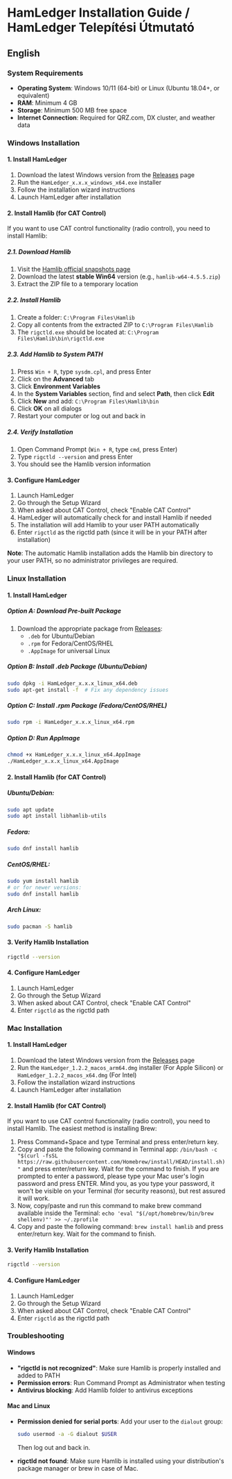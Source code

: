 # HamLedger Installation Guide / HamLedger Telepítési Útmutató

## English

### System Requirements

- **Operating System**: Windows 10/11 (64-bit) or Linux (Ubuntu 18.04+, or equivalent)
- **RAM**: Minimum 4 GB
- **Storage**: Minimum 500 MB free space
- **Internet Connection**: Required for QRZ.com, DX cluster, and weather data

### Windows Installation

#### 1. Install HamLedger

1. Download the latest Windows version from the [Releases](https://github.com/valibali/hamledger/releases) page
2. Run the `HamLedger_x.x.x_windows_x64.exe` installer
3. Follow the installation wizard instructions
4. Launch HamLedger after installation

#### 2. Install Hamlib (for CAT Control)

If you want to use CAT control functionality (radio control), you need to install Hamlib:

##### 2.1. Download Hamlib

1. Visit the [Hamlib official snapshots page](https://hamlib.sourceforge.net/snapshots/)
2. Download the latest **stable Win64** version (e.g., `hamlib-w64-4.5.5.zip`)
3. Extract the ZIP file to a temporary location

##### 2.2. Install Hamlib

1. Create a folder: `C:\Program Files\Hamlib`
2. Copy all contents from the extracted ZIP to `C:\Program Files\Hamlib`
3. The `rigctld.exe` should be located at: `C:\Program Files\Hamlib\bin\rigctld.exe`

##### 2.3. Add Hamlib to System PATH

1. Press `Win + R`, type `sysdm.cpl`, and press Enter
2. Click on the **Advanced** tab
3. Click **Environment Variables**
4. In the **System Variables** section, find and select **Path**, then click **Edit**
5. Click **New** and add: `C:\Program Files\Hamlib\bin`
6. Click **OK** on all dialogs
7. Restart your computer or log out and back in

##### 2.4. Verify Installation

1. Open Command Prompt (`Win + R`, type `cmd`, press Enter)
2. Type `rigctld --version` and press Enter
3. You should see the Hamlib version information

#### 3. Configure HamLedger

1. Launch HamLedger
2. Go through the Setup Wizard
3. When asked about CAT Control, check "Enable CAT Control"
4. HamLedger will automatically check for and install Hamlib if needed
5. The installation will add Hamlib to your user PATH automatically
6. Enter `rigctld` as the rigctld path (since it will be in your PATH after installation)

**Note**: The automatic Hamlib installation adds the Hamlib bin directory to your user PATH, so no administrator privileges are required.

### Linux Installation

#### 1. Install HamLedger

##### Option A: Download Pre-built Package

1. Download the appropriate package from [Releases](https://github.com/valibali/hamledger/releases):
   - `.deb` for Ubuntu/Debian
   - `.rpm` for Fedora/CentOS/RHEL
   - `.AppImage` for universal Linux

##### Option B: Install .deb Package (Ubuntu/Debian)

```bash
sudo dpkg -i HamLedger_x.x.x_linux_x64.deb
sudo apt-get install -f  # Fix any dependency issues
```

##### Option C: Install .rpm Package (Fedora/CentOS/RHEL)

```bash
sudo rpm -i HamLedger_x.x.x_linux_x64.rpm
```

##### Option D: Run AppImage

```bash
chmod +x HamLedger_x.x.x_linux_x64.AppImage
./HamLedger_x.x.x_linux_x64.AppImage
```

#### 2. Install Hamlib (for CAT Control)

##### Ubuntu/Debian:

```bash
sudo apt update
sudo apt install libhamlib-utils
```

##### Fedora:

```bash
sudo dnf install hamlib
```

##### CentOS/RHEL:

```bash
sudo yum install hamlib
# or for newer versions:
sudo dnf install hamlib
```

##### Arch Linux:

```bash
sudo pacman -S hamlib
```

#### 3. Verify Hamlib Installation

```bash
rigctld --version
```

#### 4. Configure HamLedger

1. Launch HamLedger
2. Go through the Setup Wizard
3. When asked about CAT Control, check "Enable CAT Control"
4. Enter `rigctld` as the rigctld path


### Mac Installation

#### 1. Install HamLedger

1. Download the latest Windows version from the [Releases](https://github.com/valibali/hamledger/releases) page
2. Run the `HamLedger_1.2.2_macos_arm64.dmg` installer (For Apple Silicon) or `HamLedger_1.2.2_macos_x64.dmg` (For Intel)
3. Follow the installation wizard instructions
4. Launch HamLedger after installation

#### 2. Install Hamlib (for CAT Control)

If you want to use CAT control functionality (radio control), you need to install Hamlib. 
The easiest method is installing Brew:

1. Press Command+Space and type Terminal and press enter/return key.
2. Copy and paste the following command in Terminal app:
`/bin/bash -c "$(curl -fsSL https://raw.githubusercontent.com/Homebrew/install/HEAD/install.sh)"`
and press enter/return key. Wait for the command to finish. If you are prompted to enter a password, please type your Mac user's login password and press ENTER. Mind you, as you type your password, it won't be visible on your Terminal (for security reasons), but rest assured it will work.
3. Now, copy/paste and run this command to make brew command available inside the Terminal: `echo 'eval "$(/opt/homebrew/bin/brew shellenv)"' >> ~/.zprofile`
4. Copy and paste the following command: `brew install hamlib` and press enter/return key. Wait for the command to finish.

#### 3. Verify Hamlib Installation

```bash
rigctld --version
```

#### 4. Configure HamLedger

1. Launch HamLedger
2. Go through the Setup Wizard
3. When asked about CAT Control, check "Enable CAT Control"
4. Enter `rigctld` as the rigctld path


### Troubleshooting

#### Windows

- **"rigctld is not recognized"**: Make sure Hamlib is properly installed and added to PATH
- **Permission errors**: Run Command Prompt as Administrator when testing
- **Antivirus blocking**: Add Hamlib folder to antivirus exceptions

#### Mac and Linux

- **Permission denied for serial ports**: Add your user to the `dialout` group:

  ```bash
  sudo usermod -a -G dialout $USER
  ```

  Then log out and back in.

- **rigctld not found**: Make sure Hamlib is installed using your distribution's package manager or brew in case of Mac.
